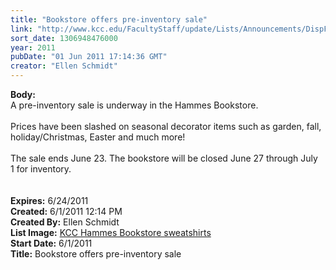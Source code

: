```yaml
---
title: "Bookstore offers pre-inventory sale"
link: "http://www.kcc.edu/FacultyStaff/update/Lists/Announcements/DispForm.aspx?ID=331"
sort_date: 1306948476000
year: 2011
pubDate: "01 Jun 2011 17:14:36 GMT"
creator: "Ellen Schmidt"
---
```


<div><b>Body:</b> <div class=ExternalClass3AC520AFEE6D404EA95F46DE9A699EE3>
<div>A pre-inventory sale is underway in the Hammes Bookstore.</div>
<div> </div>
<div>Prices have been slashed on seasonal decorator items such as garden, fall, holiday/Christmas, Easter and much more! </div>
<div> </div>
<div>The sale ends June 23. The bookstore will be closed June 27 through July 1 for inventory.</div>
<div> </div>
<div> </div></div></div>
<div><b>Expires:</b> 6/24/2011</div>
<div><b>Created:</b> 6/1/2011 12:14 PM</div>
<div><b>Created By:</b> Ellen Schmidt</div>
<div><b>List Image:</b> <a href="http://www.kcc.edu/FacultyStaff/update/PublishingImages/bookstore-sweatshirts-350w.jpg">KCC Hammes Bookstore sweatshirts</a></div>
<div><b>Start Date:</b> 6/1/2011</div>
<div><b>Title:</b> Bookstore offers pre-inventory sale</div>

